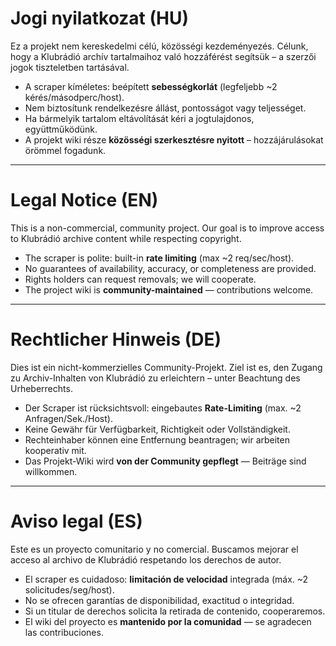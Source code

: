 # Jogi nyilatkozat (HU)

Ez a projekt nem kereskedelmi célú, közösségi kezdeményezés. Célunk, hogy a Klubrádió archív tartalmaihoz való hozzáférést segítsük – a szerzői jogok tiszteletben tartásával.
- A scraper kíméletes: beépített **sebességkorlát** (legfeljebb ~2 kérés/másodperc/host).
- Nem biztosítunk rendelkezésre állást, pontosságot vagy teljességet.
- Ha bármelyik tartalom eltávolítását kéri a jogtulajdonos, együttműködünk.
- A projekt wiki része **közösségi szerkesztésre nyitott** – hozzájárulásokat örömmel fogadunk.

---

# Legal Notice (EN)

This is a non-commercial, community project. Our goal is to improve access to Klubrádió archive content while respecting copyright.
- The scraper is polite: built-in **rate limiting** (max ~2 req/sec/host).
- No guarantees of availability, accuracy, or completeness are provided.
- Rights holders can request removals; we will cooperate.
- The project wiki is **community-maintained** — contributions welcome.

---

# Rechtlicher Hinweis (DE)

Dies ist ein nicht-kommerzielles Community-Projekt. Ziel ist es, den Zugang zu Archiv-Inhalten von Klubrádió zu erleichtern – unter Beachtung des Urheberrechts.
- Der Scraper ist rücksichtsvoll: eingebautes **Rate-Limiting** (max. ~2 Anfragen/Sek./Host).
- Keine Gewähr für Verfügbarkeit, Richtigkeit oder Vollständigkeit.
- Rechteinhaber können eine Entfernung beantragen; wir arbeiten kooperativ mit.
- Das Projekt-Wiki wird **von der Community gepflegt** — Beiträge sind willkommen.

---

# Aviso legal (ES)

Este es un proyecto comunitario y no comercial. Buscamos mejorar el acceso al archivo de Klubrádió respetando los derechos de autor.
- El scraper es cuidadoso: **limitación de velocidad** integrada (máx. ~2 solicitudes/seg/host).
- No se ofrecen garantías de disponibilidad, exactitud o integridad.
- Si un titular de derechos solicita la retirada de contenido, cooperaremos.
- El wiki del proyecto es **mantenido por la comunidad** — se agradecen las contribuciones.
